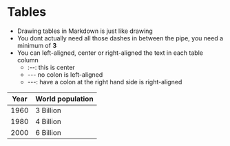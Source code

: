 # Tables

* Drawing tables in Markdown is just like drawing
* You dont actually need all those dashes in between the pipe, you need a minimum of **3**
* You can left-aligned, center or right-aligned the text in each table column
    * :--:   this is center
    * ---    no colon is left-aligned
    * ---:   have a colon at the right hand side is right-aligned

| Year | World population |
| :--: | --------------- |
| 1960 | 3 Billion       |
| 1980 | 4 Billion       |
| 2000 | 6 Billion       |

